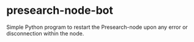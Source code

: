 # presearch-node-bot
Simple Python program to restart the Presearch-node upon any error or disconnection within the node.
